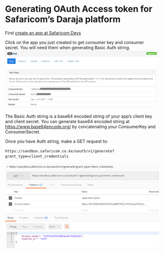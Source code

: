 <h1>Generating OAuth Access token for Safaricom’s Daraja platform</h1>

First  [create an app at Safaricom Devs](https://developer.safaricom.co.ke/user/915/apps/add)

Click on the app you just created to get consumer key and consumer secret. You will need them when generating Basic Auth string.
![where to find keys](https://github.com/kmacharia/darajaaccesstoken/blob/master/consumer-and-secret-keys.png)

The Basic Auth string is a base64 encoded string of your app’s client key and client secret. You can generate base64 encoded string at https://www.base64encode.org/ by concatenating your ConsumerKey and ConsumerSecret.

Once you have Auth string, make a GET request to:

`https://sandbox.safaricom.co.ke/oauth/v1/generate?grant_type=client_credentials`

![sample access token request](https://github.com/kmacharia/darajaaccesstoken/blob/master/generate-access-token-request.png)
